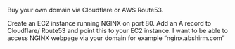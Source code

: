 Buy your own domain via Cloudflare or AWS Route53.  

Create an EC2 instance running NGINX on port 80. Add an A record to Cloudflare/ Route53 and point this to your EC2 instance. I want to be able to access NGINX webpage via your domain for example “nginx.abshirm.com” 
